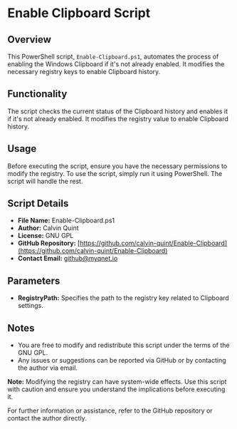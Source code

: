 # Enable Clipboard Script

## Overview
This PowerShell script, `Enable-Clipboard.ps1`, automates the process of enabling the Windows Clipboard if it's not already enabled. It modifies the necessary registry keys to enable Clipboard history.

## Functionality
The script checks the current status of the Clipboard history and enables it if it's not already enabled. It modifies the registry value to enable Clipboard history.

## Usage
Before executing the script, ensure you have the necessary permissions to modify the registry. To use the script, simply run it using PowerShell. The script will handle the rest.

## Script Details
- **File Name:** Enable-Clipboard.ps1
- **Author:** Calvin Quint
- **License:** GNU GPL
- **GitHub Repository:** [https://github.com/calvin-quint/Enable-Clipboard](https://github.com/calvin-quint/Enable-Clipboard)
- **Contact Email:** github@myqnet.io

## Parameters
- **RegistryPath:** Specifies the path to the registry key related to Clipboard settings.

## Notes
- You are free to modify and redistribute this script under the terms of the GNU GPL.
- Any issues or suggestions can be reported via GitHub or by contacting the author via email.

**Note:** Modifying the registry can have system-wide effects. Use this script with caution and ensure you understand the implications before executing it.

For further information or assistance, refer to the GitHub repository or contact the author directly.
